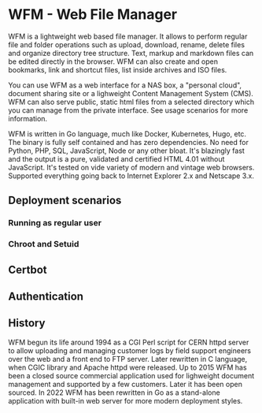 # WFM - Web File Manager
WFM is a lightweight web based file manager. It allows to perform
regular file and folder operations such as upload, download, rename, delete files
and organize directory tree structure. Text, markup and markdown files can be
edited directly in the browser. WFM can also create and open bookmarks, link and
shortcut files, list inside archives and ISO files.

You can use WFM as a web interface for a NAS box, a "personal cloud", document
sharing site or a lighweight Content Management System (CMS). WFM can also serve
public, static html files from a selected directory which you can manage from the
private interface. See usage scenarios for more information.

WFM is written in Go language, much like Docker, Kubernetes, Hugo, etc. The binary is
fully self contained and has zero dependencies. No need for Python, PHP, SQL, JavaScript,
Node or any other bloat. It's blazingly fast and the output is a pure, validated and
certified HTML 4.01 without JavaScript. It's tested on vide variety of modern and vintage
web browsers. Supported everything going back to Internet Explorer 2.x and Netscape 3.x.

## Deployment scenarios

### Running as regular user

### Chroot and Setuid

## Certbot

## Authentication

## History
WFM begun its life around 1994 as a CGI Perl script for CERN httpd server to allow
uploading and managing customer logs by field support engineers over the web and a
front end to FTP server. Later rewritten in C language, when CGIC library and
Apache httpd were released. Up to 2015 WFM has been a closed source commercial
application used for lighweight document management and supported by a few customers.
Later it has been open sourced. In 2022 WFM has been rewritten in Go as a stand-alone
application with built-in web server for more modern deployment styles.
